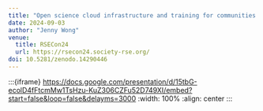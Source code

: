 ```yaml
---
title: "Open science cloud infrastructure and training for communities in Latin America and Africa"
date: 2024-09-03
author: "Jenny Wong"
venue:
  title: RSECon24
  url: https://rsecon24.society-rse.org/
doi: 10.5281/zenodo.14290446
---
```


:::{iframe} https://docs.google.com/presentation/d/15tbG-ecolD4fFtcmMw1TsHzu-KuZ306CZFu52D749XI/embed?start=false&loop=false&delayms=3000
:width: 100%
:align: center
:::
